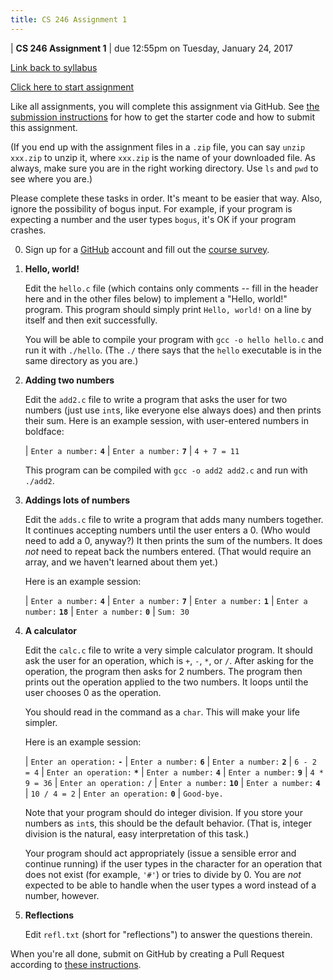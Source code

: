 ```yaml
---
title: CS 246 Assignment 1
---
```


<div id="header">

| **CS 246 Assignment 1**
| due 12:55pm on Tuesday, January 24, 2017

</div>

[Link back to syllabus](http://cs.brynmawr.edu/cs246/syllabus.html)

[Click here to start assignment](https://classroom.github.com/group-assignment-invitations/5aadfd71d1342c5bafc4c92fece0abf2)

Like all assignments, you will complete this assignment via
GitHub. See [the submission instructions](../submission.html)
for how to get the starter code and how to submit this
assignment.

(If you end up with the assignment files in a `.zip` file,
you can say `unzip xxx.zip` to unzip it, where `xxx.zip`
is the name of your downloaded file. As always, make sure
you are in the right working directory. Use `ls` and `pwd`
to see where you are.)

Please complete these tasks in order. It's meant to be
easier that way. Also, ignore the possibility of bogus
input. For example, if your program is expecting a number
and the user types `bogus`, it's OK if your program crashes.

0. Sign up for a [GitHub](https://github.com/) account
   and fill out the [course survey](https://docs.google.com/forms/d/e/1FAIpQLSeQbZY4GfuUK_I_4TJpiiRPx-94d59mQKnJHvzQc0t_El5SKQ/viewform).

1. **Hello, world!**

    Edit the `hello.c` file (which contains only comments
    -- fill in the header here and in the other files below)
to implement a "Hello, world!" program. This program should
simply print `Hello, world!` on a line by itself and then
exit successfully.

    You will be able to compile your program with `gcc -o hello hello.c` and run it with `./hello`. (The `./` there says that the `hello`
    executable is in the same directory as you are.)

2. **Adding two numbers**

    Edit the `add2.c` file to write a program that asks the user
    for two numbers (just use `int`s, like everyone else always
    does) and then prints their sum. Here is an example session,
    with user-entered numbers in boldface:

    | `Enter a number:` **`4`**
    | `Enter a number:` **`7`**
    | `4 + 7 = 11`

    This program can be compiled with `gcc -o add2 add2.c` and run
    with `./add2`.

3. **Addings lots of numbers**

    Edit the `adds.c` file to write a program that adds many
    numbers together. It continues accepting numbers until the
    user enters a 0. (Who would need to add a 0, anyway?)
    It then prints the sum of the numbers. It does *not* need
    to repeat back the numbers entered. (That would require
    an array, and we haven't learned about them yet.)

    Here is an example session:

    | `Enter a number:` **`4`**
    | `Enter a number:` **`7`**
    | `Enter a number:` **`1`**
    | `Enter a number:` **`18`**
    | `Enter a number:` **`0`**
    | `Sum: 30`

4. **A calculator**

    Edit the `calc.c` file to write a very simple calculator
    program. It should ask the user for an operation, which
    is `+`, `-`, `*`, or `/`. After asking for the operation,
    the program then asks for 2 numbers. The program then
    prints out the operation applied to the two numbers.
    It loops until the user chooses 0 as the operation.

    You should read in the command as a `char`. This will
    make your life simpler.

    Here is an example session:

    | `Enter an operation:` **`-`**
    | `Enter a number:` **`6`**
    | `Enter a number:` **`2`**
    | `6 - 2 = 4`
    | `Enter an operation:` **`*`**
    | `Enter a number:` **`4`**
    | `Enter a number:` **`9`**
    | `4 * 9 = 36`
    | `Enter an operation:` **`/`**
    | `Enter a number:` **`10`**
    | `Enter a number:` **`4`**
    | `10 / 4 = 2`
    | `Enter an operation:` **`0`**
    | `Good-bye.`

    Note that your program should do integer division. If
    you store your numbers as `int`s, this should be the
    default behavior. (That is, integer division is the
    natural, easy interpretation of this task.)

    Your program should act appropriately (issue a sensible error and continue running) if the user types
    in the character for an operation that does not exist
    (for example, `'#'`) or tries to divide by 0. You are *not* expected to be able to handle when
    the user types a word instead of a number, however.

5. **Reflections**

    Edit `refl.txt` (short for "reflections") to answer
    the questions therein.

When you're all done, submit on GitHub by creating a Pull
Request according to [these instructions](../submission.html).
